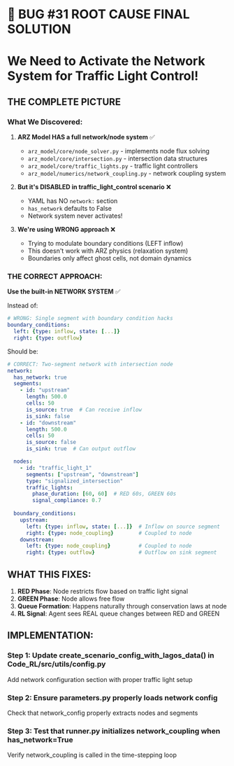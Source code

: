 # 🎯 BUG #31 ROOT CAUSE FINAL SOLUTION
# We Need to Activate the Network System for Traffic Light Control!

## THE COMPLETE PICTURE

### What We Discovered:

1. **ARZ Model HAS a full network/node system** ✅
   - `arz_model/core/node_solver.py` - implements node flux solving
   - `arz_model/core/intersection.py` - intersection data structures  
   - `arz_model/core/traffic_lights.py` - traffic light controllers
   - `arz_model/numerics/network_coupling.py` - network coupling system

2. **But it's DISABLED in traffic_light_control scenario** ❌
   - YAML has NO `network:` section
   - `has_network` defaults to False
   - Network system never activates!

3. **We're using WRONG approach** ❌
   - Trying to modulate boundary conditions (LEFT inflow)
   - This doesn't work with ARZ physics (relaxation system)
   - Boundaries only affect ghost cells, not domain dynamics

### THE CORRECT APPROACH:

**Use the built-in NETWORK SYSTEM** ✅

Instead of:
```yaml
# WRONG: Single segment with boundary condition hacks
boundary_conditions:
  left: {type: inflow, state: [...]}
  right: {type: outflow}
```

Should be:
```yaml
# CORRECT: Two-segment network with intersection node
network:
  has_network: true
  segments:
    - id: "upstream"
      length: 500.0
      cells: 50
      is_source: true  # Can receive inflow
      is_sink: false
    - id: "downstream"
      length: 500.0
      cells: 50
      is_source: false
      is_sink: true  # Can output outflow

  nodes:
    - id: "traffic_light_1"
      segments: ["upstream", "downstream"]
      type: "signalized_intersection"
      traffic_lights:
        phase_duration: [60, 60]  # RED 60s, GREEN 60s
        signal_compliance: 0.7
        
  boundary_conditions:
    upstream:
      left: {type: inflow, state: [...]}  # Inflow on source segment
      right: {type: node_coupling}        # Coupled to node
    downstream:
      left: {type: node_coupling}         # Coupled to node
      right: {type: outflow}              # Outflow on sink segment
```

## WHAT THIS FIXES:

1. **RED Phase**: Node restricts flow based on traffic light signal
2. **GREEN Phase**: Node allows free flow
3. **Queue Formation**: Happens naturally through conservation laws at node
4. **RL Signal**: Agent sees REAL queue changes between RED and GREEN

## IMPLEMENTATION:

### Step 1: Update create_scenario_config_with_lagos_data() in Code_RL/src/utils/config.py

Add network configuration section with proper traffic light setup

### Step 2: Ensure parameters.py properly loads network config

Check that network_config properly extracts nodes and segments

### Step 3: Test that runner.py initializes network_coupling when has_network=True

Verify network_coupling is called in the time-stepping loop
